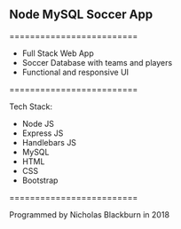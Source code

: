 ## Node MySQL Soccer App

=========================

- Full Stack Web App
- Soccer Database with teams and players
- Functional and responsive UI

=========================

Tech Stack:
- Node JS
- Express JS
- Handlebars JS
- MySQL
- HTML
- CSS
- Bootstrap

=========================

Programmed by Nicholas Blackburn in 2018
